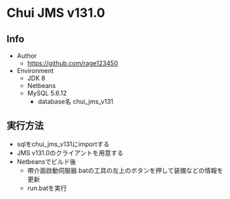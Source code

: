 # Chui JMS v131.0
## Info
+ Author
	+ https://github.com/rage123450
+ Environment
	+ JDK 8
	+ Netbeans
	+ MySQL 5.6.12
		+ database名 chui_jms_v131

## 実行方法
+ sqlをchui_jms_v131にimportする
+ JMS v131.0のクライアントを用意する
+ Netbeansでビルド後
	+ 帶介面啟動伺服器.batの工具の左上のボタンを押して装備などの情報を更新
	+ run.batを実行